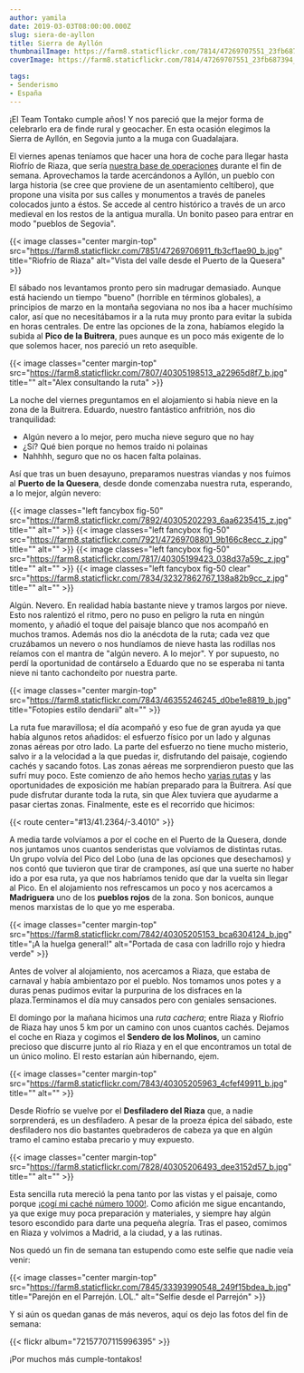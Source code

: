 ```yaml
---
author: yamila
date: 2019-03-03T08:00:00.000Z
slug: siera-de-ayllon
title: Sierra de Ayllón
thumbnailImage: https://farm8.staticflickr.com/7814/47269707551_23fb687394_z.jpg
coverImage: https://farm8.staticflickr.com/7814/47269707551_23fb687394_b.jpg

tags:
- Senderismo
- España
---
```


¡El Team Tontako cumple años! Y nos pareció que la mejor forma de celebrarlo era de finde rural y geocacher. En esta ocasión elegimos la Sierra de Ayllón, en Segovia junto a la muga con Guadalajara.

<!--more-->

El viernes apenas teníamos que hacer una hora de coche para llegar hasta Riofrío de Riaza, que sería <a href="http://www.elmiradordelhayedo.com/inicio/" target="_blank">nuestra base de operaciones</a> durante el fin de semana. Aprovechamos la tarde acercándonos a Ayllón, un pueblo con larga historia (se cree que proviene de un asentamiento celtíbero), que propone una visita por sus calles y monumentos a través de paneles colocados junto a éstos. Se accede al centro histórico a través de un arco medieval en los restos de la antigua muralla. Un bonito paseo para entrar en modo "pueblos de Segovia".

{{< image classes="center margin-top" src="https://farm8.staticflickr.com/7851/47269706911_fb3cf1ae90_b.jpg" title="Riofrío de Riaza" alt="Vista del valle desde el Puerto de la Quesera" >}}

El sábado nos levantamos pronto pero sin madrugar demasiado. Aunque está haciendo un tiempo "bueno" (horrible en términos globales), a principios de marzo en la montaña segoviana no nos iba a hacer muchísimo calor, así que no necesitábamos ir a la ruta muy pronto para evitar la subida en horas centrales. De entre las opciones de la zona, habíamos elegido la subida al **Pico de la Buitrera**, pues aunque es un poco más exigente de lo que solemos hacer, nos pareció un reto asequible.

{{< image classes="center margin-top" src="https://farm8.staticflickr.com/7807/40305198513_a22965d8f7_b.jpg" title="" alt="Alex consultando la ruta" >}}

La noche del viernes preguntamos en el alojamiento si había nieve en la zona de la Buitrera. Eduardo, nuestro fantástico anfritrión, nos dio tranquilidad:

- Algún nevero a lo mejor, pero mucha nieve seguro que no hay
- ¿Sí? Qué bien porque no hemos traído ni polainas
- Nahhhh, seguro que no os hacen falta polainas.

Así que tras un buen desayuno, preparamos nuestras viandas y nos fuimos al **Puerto de la Quesera**, desde donde comenzaba nuestra ruta, esperando, a lo mejor, algún nevero:

{{< image classes="left fancybox fig-50" src="https://farm8.staticflickr.com/7892/40305202293_6aa6235415_z.jpg" title="" alt="" >}}
{{< image classes="left fancybox fig-50" src="https://farm8.staticflickr.com/7921/47269708801_9b166c8ecc_z.jpg" title="" alt="" >}}
{{< image classes="left fancybox fig-50" src="https://farm8.staticflickr.com/7817/40305199423_038d37a59c_z.jpg" title="" alt="" >}}
{{< image classes="left fancybox fig-50 clear" src="https://farm8.staticflickr.com/7834/32327862767_138a82b9cc_z.jpg" title="" alt="" >}}

Algún. Nevero. En realidad había bastante nieve y tramos largos por nieve. Esto nos ralentizó el ritmo, pero no puso en peligro la ruta en ningún momento, y añadió el toque del paisaje blanco que nos acompañó en muchos tramos. Además nos dio la anécdota de la ruta; cada vez que cruzábamos un nevero o nos hundíamos de nieve hasta las rodillas nos reíamos con el mantra de "algún nevero. A lo mejor". Y por supuesto, no perdí la oportunidad de contárselo a Eduardo que no se esperaba ni tanta nieve ni tanto cachondeíto por nuestra parte.

{{< image classes="center margin-top" src="https://farm8.staticflickr.com/7843/46355246245_d0be1e8819_b.jpg" title="Fotopies estilo dendarii" alt="" >}}

La ruta fue maravillosa; el día acompañó y eso fue de gran ayuda ya que había algunos retos añadidos: el esfuerzo físico por un lado y algunas zonas aéreas por otro lado. La parte del esfuerzo no tiene mucho misterio, salvo ir a la velocidad a la que puedas ir, disfrutando del paisaje, cogiendo cachés y sacando fotos. Las zonas aéreas me sorprendieron puesto que las sufrí muy poco. Este comienzo de año hemos hecho <a href="/tags/senderismo" target="_blank">varias rutas</a> y las oportunidades de exposición me habían preparado para la Buitrera. Así que pude disfrutar durante toda la ruta, sin que Alex tuviera que ayudarme a pasar ciertas zonas. Finalmente, este es el recorrido que hicimos:

{{< route center="#13/41.2364/-3.4010" >}}

A media tarde volvíamos a por el coche en el Puerto de la Quesera, donde nos juntamos unos cuantos senderistas que volvíamos de distintas rutas. Un grupo volvía del Pico del Lobo (una de las opciones que desechamos) y nos contó que tuvieron que tirar de crampones, así que una suerte no haber ido a por esa ruta, ya que nos habríamos tenido que dar la vuelta sin llegar al Pico. En el alojamiento nos refrescamos un poco y nos acercamos a **Madriguera** uno de los **pueblos rojos** de la zona. Son bonicos, aunque menos marxistas de lo que yo me esperaba.

{{< image classes="center margin-top" src="https://farm8.staticflickr.com/7842/40305205153_bca6304124_b.jpg" title="¡A la huelga general!" alt="Portada de casa con ladrillo rojo y hiedra verde" >}}

Antes de volver al alojamiento, nos acercamos a Riaza, que estaba de carnaval y había ambientazo por el pueblo. Nos tomamos unos potes y a duras penas pudimos evitar la purpurina de los disfraces en la plaza.Terminamos el día muy cansados pero con geniales sensaciones.

El domingo por la mañana hicimos una _ruta cachera_; entre Riaza y Riofrío de Riaza hay unos 5 km por un camino con unos cuantos cachés. Dejamos el coche en Riaza y cogimos el **Sendero de los Molinos**, un camino precioso que discurre junto al río Riaza y en el que encontramos un total de un único molino. El resto estarían aún hibernando, ejem.

{{< image classes="center margin-top" src="https://farm8.staticflickr.com/7843/40305205963_4cfef49911_b.jpg" title="" alt="" >}}

Desde Riofrío se vuelve por el **Desfiladero del Riaza** que, a nadie sorprenderá, es un desfiladero. A pesar de la proeza épica del sábado, este desfiladero nos dio bastantes quebraderos de cabeza ya que en algún tramo el camino estaba precario y muy expuesto.

{{< image classes="center margin-top" src="https://farm8.staticflickr.com/7828/40305206493_dee3152d57_b.jpg" title="" alt="" >}}

Esta sencilla ruta mereció la pena tanto por las vistas y el paisaje, como porque <a href="https://www.geocaching.com/seek/log.aspx?LUID=bddb1c10-703a-47ef-a67a-103f091aabc3" target="_blank">¡cogí mi caché número 1000!</a>. Como afición me sigue encantando, ya que exige muy poca preparación y materiales, y siempre hay algún tesoro escondido para darte una pequeña alegría. Tras el paseo, comimos en Riaza y volvimos a Madrid, a la ciudad, y a las rutinas.

Nos quedó un fin de semana tan estupendo como este selfie que nadie veía venir:

{{< image classes="center margin-top" src="https://farm8.staticflickr.com/7845/33393990548_249f15bdea_b.jpg" title="Parejón en el Parrejón. LOL." alt="Selfie desde el Parrejón" >}}

Y si aún os quedan ganas de más neveros, aquí os dejo las fotos del fin de semana:

{{< flickr album="72157707115996395" >}}

¡Por muchos más cumple-tontakos!
